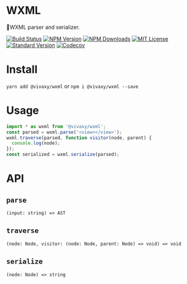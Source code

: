 # WXML

🌇WXML parser and serializer.

[![Build Status][travis-image]][travis-url]
[![NPM Version][npm-version-image]][npm-url]
[![NPM Downloads][npm-downloads-image]][npm-url]
[![MIT License][license-image]][license-url]
[![Standard Version][standard-version-image]][standard-version-url]
[![Codecov][codecov-image]][codecov-url]

# Install

`yarn add @vivaxy/wxml` or `npm i @vivaxy/wxml --save`

# Usage

```js
import * as wxml from '@vivaxy/wxml';
const parsed = wxml.parse('<view></view>');
wxml.traverse(parsed, function visitor(node, parent) {
  console.log(node);
});
const serialized = wxml.serialize(parsed);
```

# API

## `parse`

`(input: string) => AST`

## `traverse`

`(node: Node, visitor: (node: Node, parent: Node) => void) => void`

## `serialize`

`(node: Node) => string`

[travis-image]: https://img.shields.io/travis/vivaxy/WXML.svg?style=flat-square
[travis-url]: https://travis-ci.org/vivaxy/WXML
[npm-version-image]: https://img.shields.io/npm/v/@vivaxy/wxml.svg?style=flat-square
[npm-url]: https://www.npmjs.com/package/@vivaxy/wxml
[npm-downloads-image]: https://img.shields.io/npm/dt/@vivaxy/wxml.svg?style=flat-square
[license-image]: https://img.shields.io/npm/l/@vivaxy/wxml.svg?style=flat-square
[license-url]: LICENSE
[standard-version-image]: https://img.shields.io/badge/release-standard%20version-brightgreen.svg?style=flat-square
[standard-version-url]: https://github.com/conventional-changelog/standard-version
[codecov-image]: https://img.shields.io/codecov/c/github/vivaxy/WXML.svg?style=flat-square
[codecov-url]: https://codecov.io/gh/vivaxy/WXML
